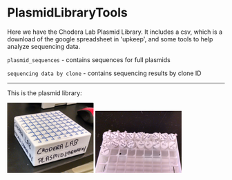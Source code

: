 # PlasmidLibraryTools

Here we have the Chodera Lab Plasmid Library. It includes a csv, which is a download of the google spreadsheet in 'upkeep', and some tools to help analyze sequencing data.

`plasmid_sequences` - contains sequences for full plasmids

`sequencing data by clone` - contains sequencing results by clone ID

---

This is the plasmid library:

<img src="img/PlasmidLibrary1.png" width="200" />
<img src="img/PlasmidLibrary1-tubes.png" width="200" />


